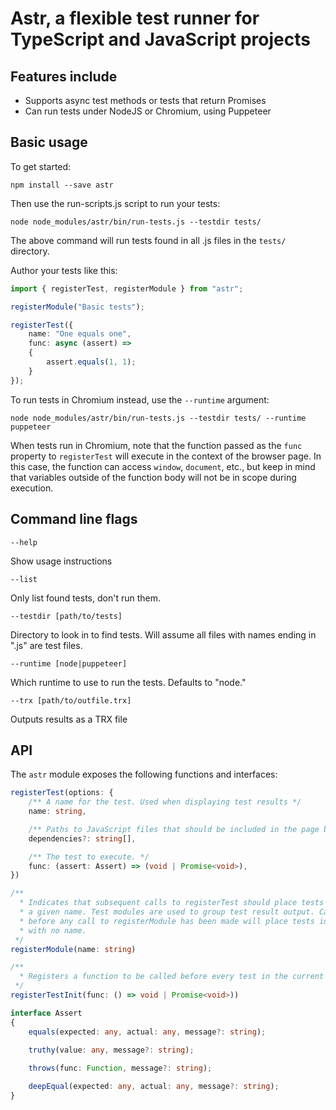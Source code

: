 # Astr, a flexible test runner for TypeScript and JavaScript projects

## Features include

* Supports async test methods or tests that return Promises
* Can run tests under NodeJS or Chromium, using Puppeteer

## Basic usage

To get started:

    npm install --save astr

Then use the run-scripts.js script to run your tests:

    node node_modules/astr/bin/run-tests.js --testdir tests/

The above command will run tests found in all .js files in the `tests/` directory.

Author your tests like this:

```typescript
import { registerTest, registerModule } from "astr";

registerModule("Basic tests");

registerTest({
	name: "One equals one",
	func: async (assert) =>
	{
		assert.equals(1, 1);
	}
});
```

To run tests in Chromium instead, use the `--runtime` argument:

    node node_modules/astr/bin/run-tests.js --testdir tests/ --runtime puppeteer

When tests run in Chromium, note that the function passed as the `func` property to `registerTest` will execute in the context of the browser page. In this case, the function can access `window`, `document`, etc., but keep in mind that variables outside of the function body will not be in scope during execution.

## Command line flags
`--help`

Show usage instructions

`--list`

Only list found tests, don't run them.

`--testdir [path/to/tests]`

Directory to look in to find tests. Will assume all files with names ending in ".js" are test files.

`--runtime [node|puppeteer]`

Which runtime to use to run the tests. Defaults to "node."

`--trx [path/to/outfile.trx]`

Outputs results as a TRX file

## API

The `astr` module exposes the following functions and interfaces:

```typescript
registerTest(options: {
	/** A name for the test. Used when displaying test results */
	name: string,

	/** Paths to JavaScript files that should be included in the page before the test is executed. */
	dependencies?: string[],

	/** The test to execute. */
	func: (assert: Assert) => (void | Promise<void>),
})
```

```typescript
/**
  * Indicates that subsequent calls to registerTest should place tests inside a module with
  * a given name. Test modules are used to group test result output. Calls to registerTest
  * before any call to registerModule has been made will place tests in a default module
  * with no name.
 */
registerModule(name: string)
```

```typescript
/**
  * Registers a function to be called before every test in the current module
 */
registerTestInit(func: () => void | Promise<void>))
```

```typescript
interface Assert
{
	equals(expected: any, actual: any, message?: string);
	
	truthy(value: any, message?: string);

	throws(func: Function, message?: string);

	deepEqual(expected: any, actual: any, message?: string);
}
```
